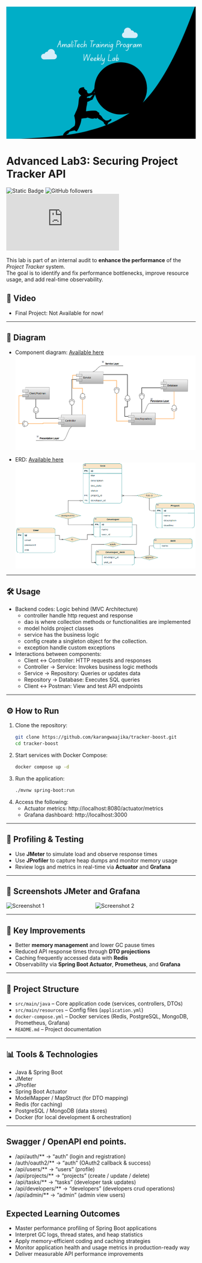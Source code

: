 [//]: # (![challenge banner]&#40;image/amaliTechLab.webp&#41;)
<img src="image/AmalitTech.png" alt="drawing" style="height:350px; width: 1000px"/>
# Advanced Lab3: Securing Project Tracker API

![Static Badge](https://img.shields.io/badge/Framework_used-0-green?style=flat)
![GitHub followers](https://img.shields.io/github/followers/karangwaajika)
![GitHub file size in bytes](https://img.shields.io/github/size/karangwaajika/codeOfAfrica-challenges/index.html)


This lab is part of an internal audit to **enhance the performance** of the _Project Tracker_ system.  
The goal is to identify and fix performance bottlenecks, improve resource usage, and add real-time observability.

## 🎥 Video
* Final Project: Not Available for now!
---
## 🧩 Diagram
* Component diagram: <a href="https://drive.google.com/file/d/1_ltTqN6KSubbTDNp-c-W7sVSpbAdLDPH/view?usp=sharing">Available here</a>
  <img src="image/componentDiagram.png" alt="drawing" style="height:250px; width: 1000px"/>

* ERD: <a href="https://drive.google.com/file/d/1yx91iDzRJZj91rGV1AZgFM__RQeRkDOn/view?usp=sharing">Available here</a>
  <img src="image/erdlab2.png" alt="drawing" style="height:280px; width: 1000px"/>
---
## 🛠 Usage
* Backend codes: Logic behind (MVC Architecture)
    - controller handle http request and response
    - dao is where collection methods or functionalities are implemented
    - model holds project classes
    - service has the business logic
    - config create a singleton object for the collection.
    - exception handle custom exceptions
* Interactions between components:
    - Client ↔ Controller: HTTP requests and responses
    - Controller → Service: Invokes business logic methods
    - Service → Repository: Queries or updates data
    - Repository → Database: Executes SQL queries
    - Client ↔ Postman: View and test API endpoints
---
## ⚙ **How to Run**

1. Clone the repository:
   ```bash
   git clone https://github.com/karangwaajika/tracker-boost.git
   cd tracker-boost
2. Start services with Docker Compose:
   ```bash
   docker compose up -d  
3. Run the application:
   ```bash
   ./mvnw spring-boot:run  
4. Access the following:
     - Actuator metrics: http://localhost:8080/actuator/metrics
     - Grafana dashboard: http://localhost:3000
---

## 🧪 Profiling & Testing

- Use **JMeter** to simulate load and observe response times
- Use **JProfiler** to capture heap dumps and monitor memory usage
- Review logs and metrics in real-time via **Actuator** and **Grafana**

---
## 📸 Screenshots JMeter and Grafana

<div style="display: flex; gap: 10px;">
  <img src="image/labjmeter.png" alt="Screenshot 1" width="45%" />
  <img src="image/lab-grafana.png" alt="Screenshot 2" width="45%" />
</div>

---
## 📌 Key Improvements

- Better **memory management** and lower GC pause times
- Reduced API response times through **DTO projections**
- Caching frequently accessed data with **Redis**
- Observability via **Spring Boot Actuator**, **Prometheus**, and **Grafana**

---
## 🧩 Project Structure

- `src/main/java` – Core application code (services, controllers, DTOs)
- `src/main/resources` – Config files (`application.yml`)
- `docker-compose.yml` – Docker services (Redis, PostgreSQL, MongoDB, Prometheus, Grafana)
- `README.md` – Project documentation

---
## 📊 **Tools & Technologies**

- Java & Spring Boot
- JMeter
- JProfiler
- Spring Boot Actuator
- ModelMapper / MapStruct (for DTO mapping)
- Redis (for caching)
- PostgreSQL / MongoDB (data stores)
- Docker (for local development & orchestration)

---
## Swagger / OpenAPI end points.
*  /api/auth/**               →  “auth”       (login and registration)
*  /auth/oauth2/**            →  “auth”       (OAuth2 callback & success)
*  /api/users/**              →  “users”      (profile)
*  /api/projects/**           →  “projects”   (create / update / delete)
*  /api/tasks/**              →  “tasks”      (developer task updates)
*  /api/developers/**         →  “developers” (developers crud operations)
*  /api/admin/**              →  “admin”      (admin view users)

## Expected Learning Outcomes

- Master performance profiling of Spring Boot applications
- Interpret GC logs, thread states, and heap statistics
- Apply memory-efficient coding and caching strategies
- Monitor application health and usage metrics in production-ready way
- Deliver measurable API performance improvements
